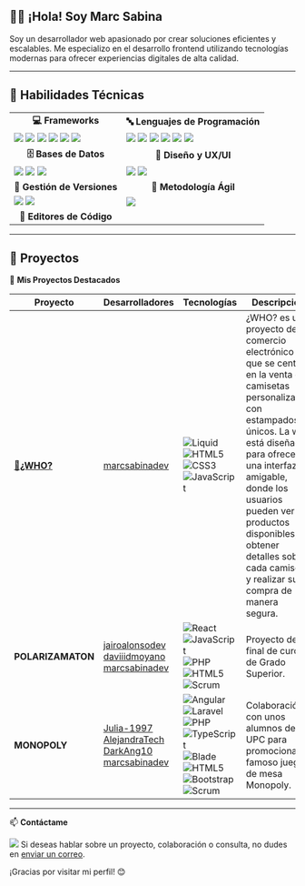 ## 👨‍💻 ¡Hola! Soy Marc Sabina

Soy un desarrollador web apasionado por crear soluciones eficientes y escalables. 
Me especializo en el desarrollo frontend utilizando tecnologías modernas para ofrecer experiencias digitales de alta calidad.

---

## 🚀 Habilidades Técnicas

<div align="center">
  <table>
    <tr>
      <td align="center"><b>💻 Frameworks</b></td>
      <td align="center"><b>🔤 Lenguajes de Programación</b></td>
    </tr>
    <tr>
      <td>
        <img src="https://img.shields.io/badge/-Angular-DD0031?style=flat&logo=angular&logoColor=white"/> 
        <img src="https://img.shields.io/badge/-Astro-FF5D01?style=flat&logo=astro&logoColor=white"/> 
        <img src="https://img.shields.io/badge/-React-61DAFB?style=flat&logo=react&logoColor=black"/> 
        <img src="https://img.shields.io/badge/-Laravel-FF2D20?style=flat&logo=laravel&logoColor=white"/>
        <img src="https://img.shields.io/badge/-Bootstrap-7952B3?style=flat&logo=bootstrap&logoColor=white"/> 
        <img src="https://img.shields.io/badge/-Tailwind-38B2AC?style=flat&logo=tailwind-css&logoColor=white"/> 
      </td>
      <td>
        <img src="https://img.shields.io/badge/-HTML5-E34F26?style=flat&logo=html5&logoColor=white"/> 
        <img src="https://img.shields.io/badge/-CSS3-1572B6?style=flat&logo=css3&logoColor=white"/> 
        <img src="https://img.shields.io/badge/-JavaScript-F7DF1E?style=flat&logo=javascript&logoColor=black"/> 
        <img src="https://img.shields.io/badge/-PHP-777BB4?style=flat&logo=php&logoColor=white"/> 
        <img src="https://img.shields.io/badge/-Java-007396?style=flat&logo=java&logoColor=white"/> 
        <img src="https://img.shields.io/badge/-Liquid-FF4500?style=flat&logo=shopify&logoColor=white"/> 
      </td>
    </tr>
    <tr>
      <td align="center"><b>🗄 Bases de Datos</b></td>
      <td align="center"><b>🎨 Diseño y UX/UI</b></td>
    </tr>
    <tr>
      <td>
        <img src="https://img.shields.io/badge/-SQL-003B57?style=flat"/> 
        <img src="https://img.shields.io/badge/-MySQL-4479A1?style=flat&logo=mysql&logoColor=white"/> 
        <img src="https://img.shields.io/badge/-Oracle-F80000?style=flat&logo=oracle&logoColor=white"/> 
      </td>
      <td>
        <img src="https://img.shields.io/badge/-Figma-F24E1E?style=flat&logo=figma&logoColor=white"/> 
        <img src="https://img.shields.io/badge/-Canva-00C4CC?style=flat&logo=canva&logoColor=white"/> 
      </td>
    </tr>
    <tr>
      <td align="center"><b>🔧 Gestión de Versiones</b></td>
      <td align="center"><b>📌 Metodología Ágil</b></td>
    </tr>
    <tr>
      <td>
        <img src="https://img.shields.io/badge/-Git-F05032?style=flat&logo=git&logoColor=white"/> 
        <img src="https://img.shields.io/badge/-GitHub-181717?style=flat&logo=github&logoColor=white"/> 
      </td>
      <td>
        <img src="https://img.shields.io/badge/-Scrum-6DB33F?style=flat&logo=scrumalliance&logoColor=white"/> 
      </td>
    </tr>
    <tr>
        <td align="center"><b>🔧 Editores de Código</b></td>
    </tr>
  </table>
</div>

---

## 💼 Proyectos

🚀 **Mis Proyectos Destacados**

<div align="center">
  
| Proyecto | Desarrolladores | Tecnologías | Descripción | Enlace |
|----------|-----------------|-------------|-------------|--------|
| **[🔗¿WHO?](https://whospain.com)** | [marcsabinadev](https://github.com/marcsabinadev) | ![Liquid](https://img.shields.io/badge/-Liquid-FF4500?style=flat&logo=shopify&logoColor=white) ![HTML5](https://img.shields.io/badge/-HTML5-E34F26?style=flat&logo=html5&logoColor=white) ![CSS3](https://img.shields.io/badge/-CSS3-1572B6?style=flat&logo=css3&logoColor=white) ![JavaScript](https://img.shields.io/badge/-JavaScript-F7DF1E?style=flat&logo=javascript&logoColor=black) | ¿WHO? es una proyecto de comercio electrónico que se centra en la venta de camisetas personalizadas con estampados únicos. La web está diseñada para ofrecer una interfaz amigable, donde los usuarios pueden ver los productos disponibles, obtener detalles sobre cada camiseta, y realizar su compra de manera segura. | [🔗 Ver Repositorio](https://github.com/marcsabinadev/who-dev) |
| **POLARIZAMATON** | [jairoalonsodev](https://github.com/jairoalonsodev) <br> [daviiidmoyano](https://github.com/daviiidmoyano) <br> [marcsabinadev](https://github.com/marcsabinadev) | ![React](https://img.shields.io/badge/-React-61DAFB?style=flat&logo=react&logoColor=black) ![JavaScript](https://img.shields.io/badge/-JavaScript-F7DF1E?style=flat&logo=javascript&logoColor=black) ![PHP](https://img.shields.io/badge/-PHP-777BB4?style=flat&logo=php&logoColor=white) ![HTML5](https://img.shields.io/badge/-HTML5-E34F26?style=flat&logo=html5&logoColor=white) ![Scrum](https://img.shields.io/badge/-Scrum-6DB33F?style=flat&logo=scrumalliance&logoColor=white) | Proyecto de final de curos de Grado Superior. | [🔗 Ver Repositorio](https://github.com/marcsabinadev/polarizamaton) |
| **MONOPOLY** | [Julia-1997]( https://github.com/Julia-1997) <br> [AlejandraTech](https://github.com/AlejandraTech) <br> [DarkAng10](https://github.com/DarkAng10) <br> [marcsabinadev](https://github.com/marcsabinadev) | ![Angular](https://img.shields.io/badge/-Angular-DD0031?style=flat&logo=angular&logoColor=white) ![Laravel](https://img.shields.io/badge/-Laravel-FF2D20?style=flat&logo=laravel&logoColor=white) ![PHP](https://img.shields.io/badge/-PHP-777BB4?style=flat&logo=php&logoColor=white) ![TypeScript](https://img.shields.io/badge/-TypeScript-3178C6?style=flat&logo=typescript&logoColor=white) ![Blade](https://img.shields.io/badge/-Blade-FF2D20?style=flat&logo=laravel&logoColor=white) ![HTML5](https://img.shields.io/badge/-HTML5-E34F26?style=flat&logo=html5&logoColor=white) ![Bootstrap](https://img.shields.io/badge/-Bootstrap-7952B3?style=flat&logo=bootstrap&logoColor=white) ![Scrum](https://img.shields.io/badge/-Scrum-6DB33F?style=flat&logo=scrumalliance&logoColor=white) | Colaboración con unos alumnos de la UPC para promocionar el famoso juego de mesa Monopoly. | [🔗 Ver Repositorio](https://github.com/marcsabinadev/monopoly) |

</div>

---

📫 **Contáctame** 

<a href="https://www.linkedin.com/feed/?nis=true"><img src="https://img.shields.io/badge/-LinkedIn-0077B5?style=flat&logo=linkedin&logoColor=white"></a> 
Si deseas hablar sobre un proyecto, colaboración o consulta, no dudes en [enviar un correo](mailto:marcsabinadev@gmail.com).

¡Gracias por visitar mi perfil! 😊

